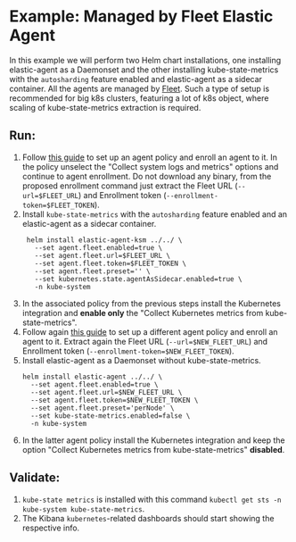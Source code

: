 # Example: Managed by Fleet Elastic Agent

In this example we will perform two Helm chart installations, one installing elastic-agent as a Daemonset and the other installing kube-state-metrics with the `autosharding` feature enabled and elastic-agent as a sidecar container. All the agents are managed by [Fleet](https://www.elastic.co/guide/en/fleet/current/manage-agents-in-fleet.html). Such a type of setup is recommended for big k8s clusters, featuring a lot of k8s object, where scaling of kube-state-metrics extraction is required.

## Run:

1. Follow [this guide](https://www.elastic.co/guide/en/fleet/current/install-fleet-managed-elastic-agent.html#elastic-agent-installation-steps) to set up an agent policy and enroll an agent to it. In the policy unselect the "Collect system logs and metrics" options and continue to agent enrollment. Do not download any binary, from the proposed enrollment command just extract the Fleet URL (`--url=$FLEET_URL`) and Enrollment token (`--enrollment-token=$FLEET_TOKEN`).
2. Install `kube-state-metrics` with the `autosharding` feature enabled and an elastic-agent as a sidecar container.
   ```console
    helm install elastic-agent-ksm ../../ \
      --set agent.fleet.enabled=true \
      --set agent.fleet.url=$FLEET_URL \
      --set agent.fleet.token=$FLEET_TOKEN \
      --set agent.fleet.preset='' \
      --set kubernetes.state.agentAsSidecar.enabled=true \
      -n kube-system
    ```
3. In the associated policy from the previous steps install the Kubernetes integration and **enable only** the "Collect Kubernetes metrics from kube-state-metrics".
4. Follow again [this guide](https://www.elastic.co/guide/en/fleet/current/install-fleet-managed-elastic-agent.html#elastic-agent-installation-steps) to set up a different agent policy and enroll an agent to it. Extract again the Fleet URL (`--url=$NEW_FLEET_URL`) and Enrollment token (`--enrollment-token=$NEW_FLEET_TOKEN`).
5. Install elastic-agent as a Daemonset without kube-state-metrics.
    ```console
    helm install elastic-agent ../../ \
      --set agent.fleet.enabled=true \
      --set agent.fleet.url=$NEW_FLEET_URL \
      --set agent.fleet.token=$NEW_FLEET_TOKEN \
      --set agent.fleet.preset='perNode' \
      --set kube-state-metrics.enabled=false \
      -n kube-system
    ```
6. In the latter agent policy install the Kubernetes integration and keep the option "Collect Kubernetes metrics from kube-state-metrics" **disabled**.

## Validate:

1. `kube-state metrics` is installed with this command `kubectl get sts -n kube-system kube-state-metrics`.
2. The Kibana `kubernetes`-related dashboards should start showing the respective info.
